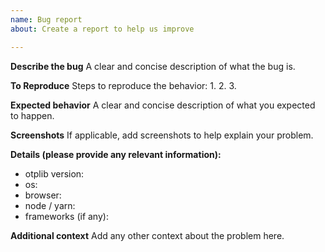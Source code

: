 ```yaml
---
name: Bug report
about: Create a report to help us improve

---
```


**Describe the bug**
A clear and concise description of what the bug is.

**To Reproduce**
Steps to reproduce the behavior:
1.
2.
3.

**Expected behavior**
A clear and concise description of what you expected to happen.

**Screenshots**
If applicable, add screenshots to help explain your problem.

**Details (please provide any relevant information):**

- otplib version:
- os:
- browser:
- node / yarn:
- frameworks (if any):

**Additional context**
Add any other context about the problem here.
